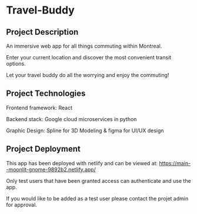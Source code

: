 # Travel-Buddy

## Project Description

An immersive web app for all things commuting within Montreal.

Enter your current location and discover the most convenient transit options.

Let your travel buddy do all the worrying and enjoy the commuting!

## Project Technologies

Frontend framework: React

Backend stack: Google cloud microservices in python

Graphic Design: Spline for 3D Modeling & figma for UI/UX design

## Project Deployment

This app has been deployed with netlify and can be viewed at: https://main--moonlit-gnome-9892b2.netlify.app/

Only test users that have been granted access can authenticate and use the app.

If you would like to be added as a test user please contact the projet admin for approval.
